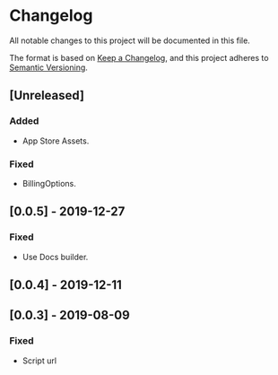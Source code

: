 # Changelog

All notable changes to this project will be documented in this file.

The format is based on [Keep a Changelog](https://keepachangelog.com/en/1.0.0/),
and this project adheres to [Semantic Versioning](https://semver.org/spec/v2.0.0.html).

## [Unreleased]

### Added

- App Store Assets.

### Fixed

- BillingOptions.

## [0.0.5] - 2019-12-27
### Fixed
- Use Docs builder.

## [0.0.4] - 2019-12-11

## [0.0.3] - 2019-08-09

### Fixed

- Script url
